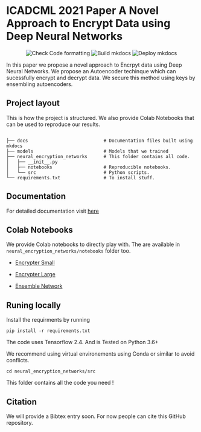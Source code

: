 # ICADCML 2021 Paper A Novel Approach to Encrypt Data using Deep Neural Networks

<div align="center">

![Check Code formatting](https://github.com/oke-aditya/neural_encryption_networks/workflows/Check%20Code%20formatting/badge.svg)
![Build mkdocs](https://github.com/oke-aditya/template_python/workflows/Build%20mkdocs/badge.svg)
![Deploy mkdocs](https://github.com/oke-aditya/template_python/workflows/Deploy%20mkdocs/badge.svg)

</div>

In this paper we propose a novel approach to Encrpyt data using Deep Neural Networks.
We propose an Autoencoder techinque which can sucessfully encrypt and decrypt data.
We secure this method using keys by ensembling autoencoders.

## Project layout

This is how the project is structured.
We also provide Colab Notebooks that can be used to reproduce our results.

```

├── docs                            # Documentation files built using mkdocs
├── models                          # Models that we trained
├── neural_encryption_networks      # This folder contains all code.
│   ├── __init__.py
│   ├── notebooks                   # Reproducible notebooks.
│   └── src                         # Python scripts.
└── requirements.txt                # To install stuff.
```

## Documentation

For detailed documentation visit [here](https://oke-aditya.github.io/neural_encryption_networks/)

## Colab Notebooks

We provide Colab notebooks to directly play with. The are available in `neural_encryption_networks/notebooks` folder too.

- [Encrypter Small]()

- [Encrypter Large]()

- [Ensemble Network]()



## Runing locally

Install the requirments by running

```
pip install -r requirements.txt
```

The code uses Tensorflow 2.4. And is Tested on Python 3.6+

We recommend using virtual environements using Conda or similar to avoid conflicts.

```
cd neural_encryption_networks/src
```

This folder contains all the code you need !

## Citation

We will provide a Bibtex entry soon.
For now people can cite this GitHub repository.
